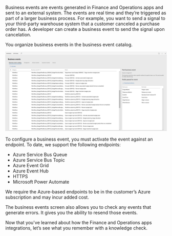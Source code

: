 ﻿Business events are events generated in Finance and Operations apps and sent to an external system. The events are real time and they’re triggered as part of a larger business process. For example, you want to send a signal to your third-party warehouse system that a customer canceled a purchase order has. A developer can create a business event to send the signal upon cancelation.

You organize business events in the business event catalog.

![Business events selection UI](../media/m15-master-d365-f-o-apps-integrations-image5.png)

To configure a business event, you must activate the event against an endpoint. To date, we support the following endpoints:

* Azure Service Bus Queue
* Azure Service Bus Topic
* Azure Event Grid
* Azure Event Hub
* HTTPS
* Microsoft Power Automate

We require the Azure-based endpoints to be in the customer’s Azure subscription and may incur added cost.

The business events screen also allows you to check any events that generate errors. It gives you the ability to resend those events.

Now that you've learned about how the Finance and Operations apps integrations, let’s see what you remember with a knowledge check.
